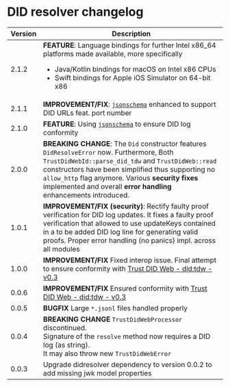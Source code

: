 # DID resolver changelog

| Version | Description                                                                                                                                                                                                                                                                                                                        |
|---------|------------------------------------------------------------------------------------------------------------------------------------------------------------------------------------------------------------------------------------------------------------------------------------------------------------------------------------|
| 2.1.2   | **FEATURE**: Language bindings for further Intel x86_64 platforms made available, more specifically <ul><li>Java/Kotlin bindings for macOS on Intel x86 CPUs</li><li>Swift bindings for Apple iOS Simulator on 64-bit x86</li></ul>                                                                                                |
| 2.1.1   | **IMPROVEMENT/FIX**: [`jsonschema`](https://github.com/swiyu-admin-ch/didtoolbox/tree/main/src/embed/jsonschema) enhanced to support DID URLs feat. port number                                                                                                                                                                    |
| 2.1.0   | **FEATURE**: Using [`jsonschema`](https://github.com/swiyu-admin-ch/didtoolbox/tree/main/src/embed/jsonschema) to ensure DID log conformity                                                                                                                                                                                        |
| 2.0.0   | **BREAKING CHANGE**: The `Did` constructor features `DidResolveError` now. Furthermore, Both `TrustDidWebId::parse_did_tdw` and `TrustDidWeb::read` constructors have been simplified thus supporting no `allow_http` flag anymore. Various **security fixes** implemented and overall **error handling** enhancements introduced. |
| 1.0.1   | **IMPROVEMENT/FIX (security)**: Rectify faulty proof verification for DID log updates. It fixes a faulty proof verification that allowed to use updateKeys contained in a to be added DID log line for generating valid proofs. Proper error handling (no panics) impl. across all modules                                         |
| 1.0.0   | **IMPROVEMENT/FIX** Fixed interop issue. Final attempt to ensure conformity with [Trust DID Web - did:tdw - v0.3](https://identity.foundation/trustdidweb/v0.3/)                                                                                                                                                                   |
| 0.0.6   | **IMPROVEMENT/FIX** Ensured conformity with [Trust DID Web - did:tdw - v0.3](https://identity.foundation/trustdidweb/v0.3/)                                                                                                                                                                                                        |
| 0.0.5   | **BUGFIX** Large `*.jsonl` files handled properly                                                                                                                                                                                                                                                                                  |
| 0.0.4   | **BREAKING CHANGE** `TrustDidWebProcessor` discontinued. <br/>Signature of the `resolve` method now requires a DID log (as string). <br/>It may also throw new `TrustDidWebError`                                                                                                                                                  |
| 0.0.3   | Upgrade didresolver dependency to version 0.0.2 to add missing jwk model properties                                                                                                                                                                                                                                                |


